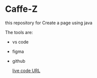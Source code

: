 # Caffe-Z

this  repository for Create a page using java

The tools are:

* vs code
* figma
* github

     [live code  URL](https://mahmoud-hassan98.github.io/Caffe-Z/)
